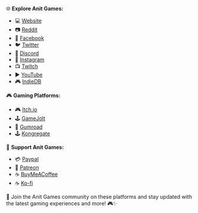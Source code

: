 🌐 **Explore Anit Games:**
- 💻 [Website](http://anitgames.rf.gd)
- 📷 [Reddit](https://www.reddit.com/r/anitgames/)
- 📘 [Facebook](https://www.facebook.com/groups/392617553452256)
- 🐦 [Twitter](https://twitter.com/anit_games)
- 💬 [Discord](https://discord.com/channels/1200135091834327111/1200135092538974311)
- 📸 [Instagram](https://www.instagram.com/anit.games/)
- 📺 [Twitch](https://www.twitch.tv/anit_games)
- ▶️ [YouTube](https://www.youtube.com/channel/UCp463-uFoalQodsOYQEA9Rw)
- 🎮 [IndieDB](https://www.indiedb.com/members/anitgames/games)

🎮 **Gaming Platforms:**
- 🎮 [Itch.io](https://anit-games.itch.io/)
- 🕹️ [GameJolt](https://gamejolt.com/@anitgames)
- 🛒 [Gumroad](https://anitgames.gumroad.com/?_gl=1*8ybudb*_ga*MTgyOTYwMjk4OS4xNzA2MjA5NjY5*_ga_6LJN6D94N6*MTcwNjI2MTE1MS4yLjEuMTcwNjI2MTE1OS4wLjAuMA..)
- 🕹️ [Kongregate](https://www.kongregate.com/accounts/anitgames)

💖 **Support Anit Games:**
- 💳 [Paypal](https://paypal.me/anitgames?country.x=IN&locale.x=en_GB)
- 🎨 [Patreon](https://www.patreon.com/AnitGames)
- ☕ [BuyMeACoffee](https://www.buymeacoffee.com/anitgames)
- ☕ [Ko-fi](https://ko-fi.com/anitgames)

🚀 Join the Anit Games community on these platforms and stay updated with the latest gaming experiences and more! 🎮✨
